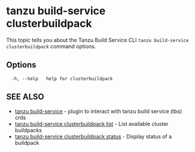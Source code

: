 # tanzu build-service clusterbuildpack

This topic tells you about the Tanzu Build Service CLI `tanzu build-service clusterbuildpack` command options.

## Options

```console
  -h, --help   help for clusterbuildpack
```

## SEE ALSO

* [tanzu build-service](tanzu_build-service.hbs.md)	 - plugin to interact with tanzu build service (tbs) crds
* [tanzu build-service clusterbuildpack list](tanzu_build-service_clusterbuildpack_list.hbs.md)	 - List available cluster buildpacks
* [tanzu build-service clusterbuildpack status](tanzu_build-service_clusterbuildpack_status.hbs.md)	 - Display status of a buildpack
